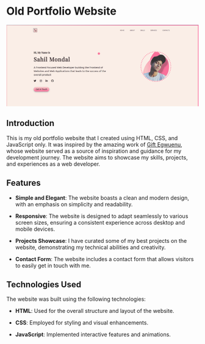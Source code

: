 # Old Portfolio Website

![Portfolio Website Screenshot](/Screenshot.png)

## Introduction

This is my old portfolio website that I created using HTML, CSS, and JavaScript only. It was inspired by the amazing work of [Gift Egwuenu](https://www.giftegwuenu.dev/), whose website served as a source of inspiration and guidance for my development journey. The website aims to showcase my skills, projects, and experiences as a web developer.

## Features

- **Simple and Elegant**: The website boasts a clean and modern design, with an emphasis on simplicity and readability.

- **Responsive**: The website is designed to adapt seamlessly to various screen sizes, ensuring a consistent experience across desktop and mobile devices.

- **Projects Showcase**: I have curated some of my best projects on the website, demonstrating my technical abilities and creativity.

- **Contact Form**: The website includes a contact form that allows visitors to easily get in touch with me.

## Technologies Used

The website was built using the following technologies:

- **HTML**: Used for the overall structure and layout of the website.

- **CSS**: Employed for styling and visual enhancements.

- **JavaScript**: Implemented interactive features and animations.


